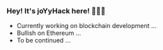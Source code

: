### Hey! It's joYyHack here! 🍔🍔🍔

- Currently working on blockchain development ...
- Bullish on Ethereum ...
- To be continued ...
